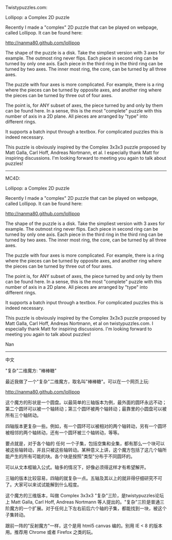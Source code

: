 Twistypuzzles.com:

Lollipop: a Complex 2D puzzle

Recently I made a "complex" 2D puzzle that can be played on webpage, called Lollipop. It can be found here:

http://nanma80.github.com/lollipop

The shape of the puzzle is a disk. Take the simpliest version with 3 axes for example. The outmost ring never flips. Each piece in second ring can be turned by only one axis. Each piece in the third ring in the third ring can be turned by two axes. The inner most ring, the core, can be turned by all three axes. 

The puzzle with four axes is more complicated. For example, there is a ring where the pieces can be turned by opposite axes, and another ring where the pieces can be turned by three out of four axes. 

The point is, for ANY subset of axes, the piece turned by and only by them can be found here. In a sense, this is the most "complete" puzzle with this number of axis in a 2D plane. All pieces are arranged by "type" into different rings.

It supports a batch input through a textbox. For complicated puzzles this is indeed necessary.

This puzzle is obviously inspired by the Complex 3x3x3 puzzle proposed by Matt Galla, Carl Hoff, Andreas Nortmann, et al. I especially thank Matt for inspiring discussions. I'm looking forward to meeting you again to talk about puzzles!

---------------
MC4D:

Lollipop: a Complex 2D puzzle

Recently I made a "complex" 2D puzzle that can be played on webpage, called Lollipop. It can be found here:

http://nanma80.github.com/lollipop

The shape of the puzzle is a disk. Take the simpliest version with 3 axes for example. The outmost ring never flips. Each piece in second ring can be turned by only one axis. Each piece in the third ring in the third ring can be turned by two axes. The inner most ring, the core, can be turned by all three axes. 

The puzzle with four axes is more complicated. For example, there is a ring where the pieces can be turned by opposite axes, and another ring where the pieces can be turned by three out of four axes. 

The point is, for ANY subset of axes, the piece turned by and only by them can be found here. In a sense, this is the most "complete" puzzle with this number of axis in a 2D plane. All pieces are arranged by "type" into different rings.

It supports a batch input through a textbox. For complicated puzzles this is indeed necessary.

This puzzle is obviously inspired by the Complex 3x3x3 puzzle proposed by Matt Galla, Carl Hoff, Andreas Nortmann, et al on twistypuzzles.com. I especially thank Matt for inspiring discussions. I'm looking forward to meeting you again to talk about puzzles!

Nan

----------------
中文

"复杂"二维魔方: "棒棒糖"

最近我做了一个"复杂"二维魔方，取名叫"棒棒糖"。可以在一个网页上玩:

http://nanma80.github.com/lollipop

这个魔方的形状是一个圆盘。以最简单的三轴版本为例，最外面的圆环永远不动；第二个圆环可以被一个轴转动；第三个圆环被两个轴转动；最靠里的小圆盘可以被所有三个轴转动。

四轴版本更复杂一些。例如，有一个圆环可以被相对的两个轴转动，另有一个圆环被相邻的两个轴转动，还有一个圆环被三个轴转动，等等。

要点就是，对于各个轴的 任何 一个子集，包括空集和全集，都有那么一个块可以被这些轴转动，并且只被这些轴转动。某种意义上讲，这个魔方包括了这几个轴所能产生的所有可能的块。各个块是按照"类型"分布于不同圆环的。

可以从文本框输入公式。轴多的情况下，好像必须得这样才有希望解开。


三轴的版本比较容易，四轴的就复杂一点。五轴及其以上的就非得仔细研究不可了。大家可以来试试能解到什么程度。

这个魔方的三维版本，叫做 Complex 3x3x3 "复杂"三阶，是twistypuzzles论坛上 Matt Galla, Carl Hoff, Andreas Nortmann 等人提出的。"复杂"三阶是普通三阶魔方的一个扩展。对于任何上下左右前后六个轴的子集，都能找到一块，被这个子集转动。

跟前一阵的"反射魔方"一样，这个是用 html5 canvas 编的。别用 IE < 8 的版本用。推荐用 Chrome 或者 Firefox 之类的玩。